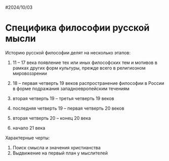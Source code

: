 #2024/10/03
# Специфика философии русской мысли

Историю русской философии делят на несколько этапов:
1. 11 – 17 века
	появление тех или иных философских  тем и мотивов в рамках других форм культуры, прежде всего в религиозном мировоззрении
2. 18 – первая четверть 19 веков
	распространение философии в России в форме подражания западноевропейским течениям
3. вторая четверть 19 – третья четверть 19 веков
	
4. последняя четверть 19 – первая четверть 20 веков
	
5. вторая четверть 20 – конец 20 века
6. начало 21 века

Характерные черты:
1. Поиск смысла и значения христианства
2. Выдвижение на первый план у мыслителей 